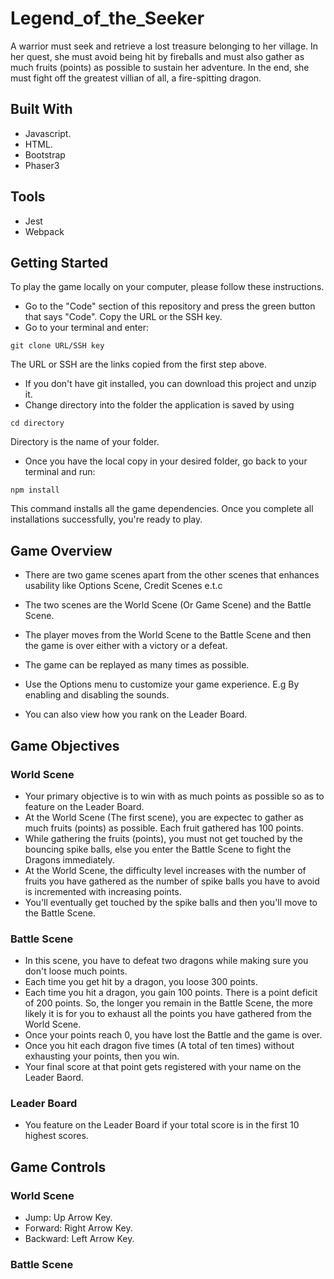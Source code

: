 # Legend_of_the_Seeker
A warrior must seek and retrieve a lost treasure belonging to her village. In her quest, she must avoid being hit by fireballs and must also gather as much fruits (points) as possible to sustain her adventure. In the end, she must fight off the greatest villian of all, a fire-spitting dragon.  

## Built With
- Javascript.
- HTML.
- Bootstrap
- Phaser3

## Tools
- Jest
- Webpack

## Getting Started

To play the game locally on your computer, please follow these instructions.

- Go to the "Code" section of this repository and press the green button that says "Code". Copy the URL or the SSH key.
- Go to your terminal and enter:
```
git clone URL/SSH key
```

The URL or SSH are the links copied from the first step above.

- If you don't have git installed, you can download this project and unzip it.
- Change directory into the folder the application is saved by using 
```
cd directory
```
Directory is the name of your folder.

- Once you have the local copy in your desired folder, go back to your terminal and run:
```
npm install
```
This command installs all the game dependencies. Once you complete all installations successfully, you're ready to play.

## Game Overview

- There are two game scenes apart from the other scenes that enhances usability like Options Scene, Credit Scenes e.t.c

- The two scenes are the World Scene (Or Game Scene) and the Battle Scene.
- The player moves from the World Scene to the Battle Scene and then the game is over either with a victory or a defeat.
- The game can be replayed as many times as possible.
- Use the Options menu to customize your game experience. E.g By enabling and disabling the sounds.
- You can also view how you rank on the Leader Board.

## Game Objectives

### World Scene
- Your primary objective is to win with as much points as possible so as to feature on the Leader Board.
- At the World Scene (The first scene), you are expectec to gather as much fruits (points) as possible. Each fruit gathered has 100 points.
- While gathering the fruits (points), you must not get touched by the bouncing spike balls, else you enter the Battle Scene to fight the Dragons immediately.
- At the World Scene, the difficulty level increases with the number of fruits you have gathered as the number of spike balls you have to avoid is incremented with increasing points.
- You'll eventually get touched by the spike balls and then you'll move to the Battle Scene.

### Battle Scene
- In this scene, you have to defeat two dragons while making sure you don't loose much points.
- Each time you get hit by a dragon, you loose 300 points.
- Each time you hit a dragon, you gain 100 points. There is a point deficit of 200 points. So, the longer you remain in the Battle Scene, the more likely it is for you to exhaust all the points you have gathered from the World Scene.
- Once your points reach 0, you have lost the Battle and the game is over.
- Once you hit each dragon five times (A total of ten times) without exhausting your points, then you win.
- Your final score at that point gets registered with your name on the Leader Baord.

### Leader Board
- You feature on the Leader Board if your total score is in the first 10 highest scores.

## Game Controls

### World Scene
- Jump: Up Arrow Key.
- Forward: Right Arrow Key.
- Backward: Left Arrow Key.

### Battle Scene


